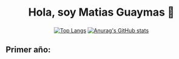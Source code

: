 <h1 align="center">Hola, soy Matias Guaymas 👋</h1>

###

<div align="center" height="150">
  
  [![Top Langs](https://github-readme-stats.vercel.app/api/top-langs/?username=MatiasGuaymas&layout=compact)](https://github.com/anuraghazra/github-readme-stats)
  [![Anurag's GitHub stats](https://github-readme-stats.vercel.app/api?username=MatiasGuaymas)](https://github.com/anuraghazra/github-readme-stats)
</div>
  
  
<h2 align="left">Primer año:</h2>

###
